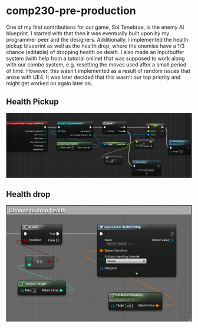 # comp230-pre-production

One of my first contributions for our game, Sol Tenebrae, is the enemy AI blueprint. I started with that then it was eventually built upon by my programmer peer and the designers. Additionally, I implemented the health pickup blueprint as well as the health drop, where the enemies have a 1/3 chance (editable) of dropping health on death. I also made an inputbuffer system (with help from a tutorial online) that was supposed to work along with our combo system, e.g. resetting the moves used after a small period of time. However, this wasn't implemented as a result of random issues that arose with UE4. It was later decided that this wasn't our top priority and might get worked on again later on. 


## Health Pickup
![Healthpickup](https://raw.githubusercontent.com/Klumz/comp230-pre-production/master/Healthpickup.png)


## Health drop
![Healthdrop](https://raw.githubusercontent.com/Klumz/comp230-pre-production/master/Healthdrop.png)
